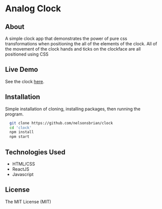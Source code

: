 # Analog Clock

## About

A simple clock app that demonstrates the power of pure css transformations when positioning the all of the elements of the clock. All of the movement of the clock hands and ticks on the clockface are all positioned using CSS

## Live Demo
See the clock [here](https://projects.nelsonsbrian.com/clock/).

## Installation

Simple installation of cloning, installing packages, then running the program.

```bash
  git clone https://github.com/nelsonsbrian/clock
  cd 'clock'
  npm install
  npm start
```

## Technologies Used
* HTML/CSS
* ReactJS
* Javascript

## License
The MIT License (MIT)